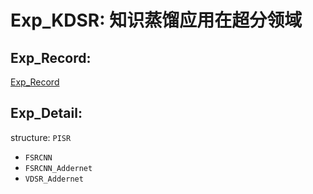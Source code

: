 # Exp_KDSR: 知识蒸馏应用在超分领域

## Exp_Record:
[Exp_Record](Exp_Record.md)


## Exp_Detail:

structure: `PISR`

* `FSRCNN`
* `FSRCNN_Addernet`
* `VDSR_Addernet`
